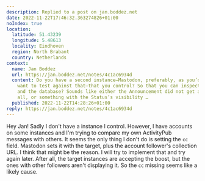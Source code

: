 ```yaml
---
description: Replied to a post on jan.boddez.net
date: 2022-11-22T17:46:32.363274826+01:00
noIndex: true
location:
  latitude: 51.43239
  longitude: 5.48613
  locality: Eindhoven
  region: North Brabant
  country: Netherlands
context:
  name: Jan Boddez
  url: https://jan.boddez.net/notes/4c1ac6934d
  content: Do you have a second instance—Mastodon, preferably, as you’d definitely
    want to test against that—that you control? So that you can inspect log files,
    and the database? Sounds like either the Announcement did not get accepted after
    all, or something with the Status’s visibility …
  published: 2022-11-22T14:28:26+01:00
reply: https://jan.boddez.net/notes/4c1ac6934d
---
```


Hey Jan! Sadly I don't have a instance I control. However, I have accounts on some instances and I'm trying to compare my own ActivityPub messages with others. It seems the only thing I don't do is setting the `cc` field. Mastodon sets it with the target, plus the account follower's collection URL. I think that might be the reason. I will try to implement that and try again later. After all, the target instances are accepting the boost, but the ones with other followers aren't displaying it. So the `cc` missing seems like a likely cause.
